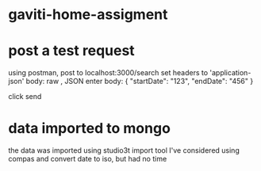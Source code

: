 # gaviti-home-assigment

# post a test request
using postman,
post to localhost:3000/search
set headers to 'application-json'
body: raw , JSON
enter body:
{
    "startDate": "123",
    "endDate": "456"
}

click send

# data imported to mongo
the data was imported using studio3t import tool
I've considered using compas and convert date to iso, but had no time
